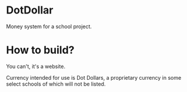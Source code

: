 # DotDollar
Money system for a school project.

# How to build?
You can't, it's a website.

Currency intended for use is Dot Dollars, 
a proprietary currency in some select schools of which will not be listed.

